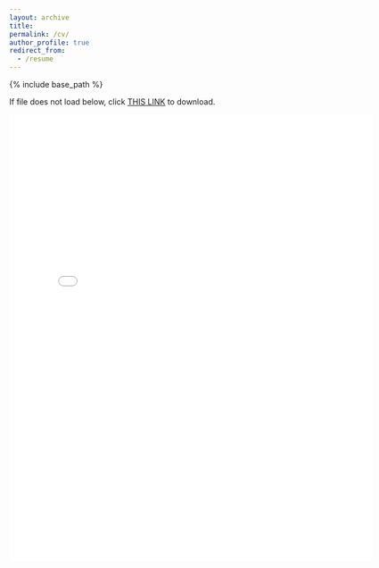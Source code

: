 ```yaml
---
layout: archive
title:
permalink: /cv/
author_profile: true
redirect_from:
  - /resume
---
```


{% include base_path %}

If file does not load below, click <ins>[THIS LINK](http://ifeomaozo.github.io/files/IDO_resume_v2.pdf)</ins> to download.

<embed src="{{ site.baseurl }}/files/IDO_resume_v2.pdf" width="650" height="800" type='application/pdf'>

